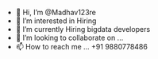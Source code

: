 - 👋 Hi, I’m @Madhav123re
- 👀 I’m interested in Hiring
- 🌱 I’m currently  Hiring bigdata developers
- 💞️ I’m looking to collaborate on ...
- 📫 How to reach me ... +91 9880778486

<!---
Madhav123re/Madhav123re is a ✨ special ✨ repository because its `README.md` (this file) appears on your GitHub profile.
You can click the Preview link to take a look at your changes.
--->
